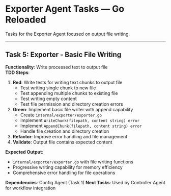 # Exporter Agent Tasks — Go Reloaded

Tasks for the Exporter Agent focused on output file writing.

---

## Task 5: Exporter - Basic File Writing
**Functionality**: Write processed text to output file  
**TDD Steps**:
1. **Red**: Write tests for writing text chunks to output file
   - Test writing single chunk to new file
   - Test appending multiple chunks to existing file
   - Test writing empty content
   - Test file permission and directory creation errors
2. **Green**: Implement basic file writer with append capability
   - Create `internal/exporter/exporter.go`
   - Implement `WriteChunk(filepath, content string) error`
   - Implement `AppendChunk(filepath, content string) error`
   - Handle file creation and directory creation
3. **Refactor**: Improve error handling and file management
4. **Validate**: Output file contains expected content

**Expected Output**:
- `internal/exporter/exporter.go` with file writing functions
- Progressive writing capability for memory efficiency
- Comprehensive error handling for file operations

**Dependencies**: Config Agent (Task 1)
**Next Tasks**: Used by Controller Agent for workflow integration
